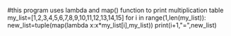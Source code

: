 #this program uses lambda and map() function to print multiplication table
my_list=[1,2,3,4,5,6,7,8,9,10,11,12,13,14,15]
for i in range(1,len(my_list)):
    new_list=tuple(map(lambda x:x*my_list[i],my_list))
    print(i+1,"=",new_list)

